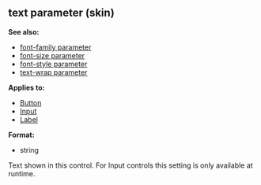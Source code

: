 ## text parameter (skin)
**See also:**
*   [font-family parameter](/%7Bskin%7D/param/font-family)
*   [font-size parameter](/%7Bskin%7D/param/font-size)
*   [font-style parameter](/%7Bskin%7D/param/font-style)
*   [text-wrap parameter](/%7Bskin%7D/param/text-wrap)
<!-- -->
**Applies to:**
*   [Button](/%7Bskin%7D/control/button)
*   [Input](/%7Bskin%7D/control/input)
*   [Label](/%7Bskin%7D/control/label)
<!-- -->
**Format:**
*   string


Text shown in this control. For Input controls this setting is
only available at runtime.